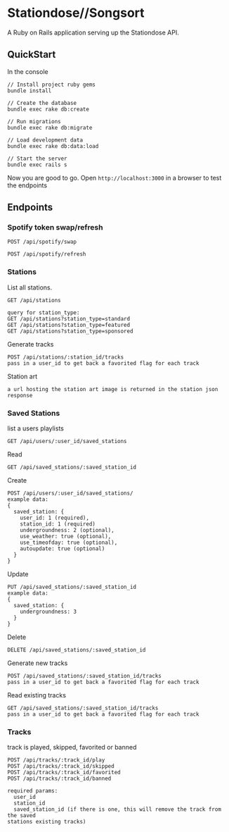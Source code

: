 Stationdose//Songsort
===================

A Ruby on Rails application serving up the Stationdose API.

## QuickStart

In the console

```
// Install project ruby gems
bundle install

// Create the database
bundle exec rake db:create

// Run migrations
bundle exec rake db:migrate

// Load development data
bundle exec rake db:data:load

// Start the server
bundle exec rails s

```
Now you are good to go. Open `http://localhost:3000` in a browser to test the endpoints

## Endpoints


### Spotify token swap/refresh

```
POST /api/spotify/swap
```

```
POST /api/spotify/refresh
```

### Stations

List all stations.
```
GET /api/stations

query for station_type:
GET /api/stations?station_type=standard
GET /api/stations?station_type=featured
GET /api/stations?station_type=sponsored
```

Generate tracks
```
POST /api/stations/:station_id/tracks
pass in a user_id to get back a favorited flag for each track
```

Station art
```
a url hosting the station art image is returned in the station json response
```

### Saved Stations

list a users playlists
```
GET /api/users/:user_id/saved_stations
```

Read
```
GET /api/saved_stations/:saved_station_id
```

Create
```
POST /api/users/:user_id/saved_stations/
example data:
{
  saved_station: {
    user_id: 1 (required),
    station_id: 1 (required)
    undergroundness: 2 (optional),
    use_weather: true (optional),
    use_timeofday: true (optional),
    autoupdate: true (optional)
  }
}
```

Update
```
PUT /api/saved_stations/:saved_station_id
example data:
{
  saved_station: {
    undergroundness: 3
  }
}
```

Delete
```
DELETE /api/saved_stations/:saved_station_id
```

Generate new tracks
```
POST /api/saved_stations/:saved_station_id/tracks
pass in a user_id to get back a favorited flag for each track
```

Read existing tracks
```
GET /api/saved_stations/:saved_station_id/tracks
pass in a user_id to get back a favorited flag for each track
```

### Tracks

track is played, skipped, favorited or banned
```
POST /api/tracks/:track_id/play
POST /api/tracks/:track_id/skipped
POST /api/tracks/:track_id/favorited
POST /api/tracks/:track_id/banned

required params:
  user_id
  station_id
  saved_station_id (if there is one, this will remove the track from the saved
stations existing tracks)
```
